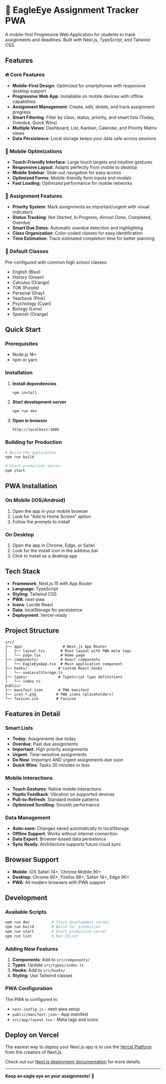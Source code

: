 # 🦅 EagleEye Assignment Tracker PWA

A mobile-first Progressive Web Application for students to track assignments and deadlines. Built with Next.js, TypeScript, and Tailwind CSS.

## Features

### 🔥 Core Features
- **Mobile-First Design**: Optimized for smartphones with responsive desktop support
- **Progressive Web App**: Installable on mobile devices with offline capabilities
- **Assignment Management**: Create, edit, delete, and track assignment progress
- **Smart Filtering**: Filter by class, status, priority, and smart lists (Today, Overdue, Quick Wins)
- **Multiple Views**: Dashboard, List, Kanban, Calendar, and Priority Matrix views
- **Data Persistence**: Local storage keeps your data safe across sessions

### 📱 Mobile Optimizations
- **Touch-Friendly Interface**: Large touch targets and intuitive gestures
- **Responsive Layout**: Adapts perfectly from mobile to desktop
- **Mobile Sidebar**: Slide-out navigation for easy access
- **Optimized Forms**: Mobile-friendly form inputs and modals
- **Fast Loading**: Optimized performance for mobile networks

### 🎯 Assignment Features
- **Priority System**: Mark assignments as important/urgent with visual indicators
- **Status Tracking**: Not Started, In Progress, Almost Done, Completed, Overdue
- **Smart Due Dates**: Automatic overdue detection and highlighting
- **Class Organization**: Color-coded classes for easy identification
- **Time Estimation**: Track estimated completion time for better planning

### 🏫 Default Classes
Pre-configured with common high school classes:
- English (Blue)
- History (Green)
- Calculus (Orange)
- TOK (Purple)
- Personal (Gray)
- Yearbook (Pink)
- Psychology (Cyan)
- Biology (Lime)
- Spanish (Orange)

## Quick Start

### Prerequisites
- Node.js 18+
- npm or yarn

### Installation

1. **Install dependencies**
   ```bash
   npm install
   ```

2. **Start development server**
   ```bash
   npm run dev
   ```

3. **Open in browser**
   ```
   http://localhost:3000
   ```

### Building for Production

```bash
# Build the application
npm run build

# Start production server
npm start
```

## PWA Installation

### On Mobile (iOS/Android)
1. Open the app in your mobile browser
2. Look for "Add to Home Screen" option
3. Follow the prompts to install

### On Desktop
1. Open the app in Chrome, Edge, or Safari
2. Look for the install icon in the address bar
3. Click to install as a desktop app

## Tech Stack

- **Framework**: Next.js 15 with App Router
- **Language**: TypeScript
- **Styling**: Tailwind CSS
- **PWA**: next-pwa
- **Icons**: Lucide React
- **Data**: localStorage for persistence
- **Deployment**: Vercel-ready

## Project Structure

```
src/
├── app/                  # Next.js App Router
│   ├── layout.tsx       # Root layout with PWA meta tags
│   └── page.tsx         # Home page
├── components/          # React components
│   └── EagleEyeApp.tsx  # Main application component
├── hooks/              # Custom React hooks
│   └── useLocalStorage.ts
├── types/              # TypeScript type definitions
│   └── index.ts
public/
├── manifest.json       # PWA manifest
├── icon-*.png         # PWA icons (placeholders)
└── favicon.ico        # Favicon
```

## Features in Detail

### Smart Lists
- **Today**: Assignments due today
- **Overdue**: Past due assignments
- **Important**: High priority assignments
- **Urgent**: Time-sensitive assignments
- **Do Now**: Important AND urgent assignments due soon
- **Quick Wins**: Tasks 30 minutes or less

### Mobile Interactions
- **Touch Gestures**: Native mobile interactions
- **Haptic Feedback**: Vibration on supported devices
- **Pull-to-Refresh**: Standard mobile patterns
- **Optimized Scrolling**: Smooth performance

### Data Management
- **Auto-save**: Changes saved automatically to localStorage
- **Offline Support**: Works without internet connection
- **Data Export**: Browser-based data persistence
- **Sync Ready**: Architecture supports future cloud sync

## Browser Support

- **Mobile**: iOS Safari 14+, Chrome Mobile 90+
- **Desktop**: Chrome 90+, Firefox 88+, Safari 14+, Edge 90+
- **PWA**: All modern browsers with PWA support

## Development

### Available Scripts

```bash
npm run dev          # Start development server
npm run build        # Build for production
npm run start        # Start production server
npm run lint         # Run ESLint
```

### Adding New Features

1. **Components**: Add to `src/components/`
2. **Types**: Update `src/types/index.ts`
3. **Hooks**: Add to `src/hooks/`
4. **Styling**: Use Tailwind classes

### PWA Configuration

The PWA is configured in:
- `next.config.js` - next-pwa setup
- `public/manifest.json` - App manifest
- `src/app/layout.tsx` - Meta tags and icons

## Deploy on Vercel

The easiest way to deploy your Next.js app is to use the [Vercel Platform](https://vercel.com/new?utm_medium=default-template&filter=next.js&utm_source=create-next-app&utm_campaign=create-next-app-readme) from the creators of Next.js.

Check out our [Next.js deployment documentation](https://nextjs.org/docs/app/building-your-application/deploying) for more details.

---

**Keep an eagle eye on your assignments!** 🦅
